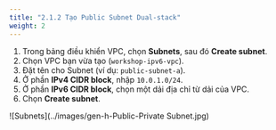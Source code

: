 ```yaml
---
title: "2.1.2 Tạo Public Subnet Dual-stack"
weight: 2
---
```


1.  Trong bảng điều khiển VPC, chọn **Subnets**, sau đó **Create subnet**.
2.  Chọn VPC bạn vừa tạo (`workshop-ipv6-vpc`).
3.  Đặt tên cho Subnet (ví dụ: `public-subnet-a`).
4.  Ở phần **IPv4 CIDR block**, nhập `10.0.1.0/24`.
5.  Ở phần **IPv6 CIDR block**, chọn một dải địa chỉ từ dải của VPC.
6.  Chọn **Create subnet**.

![Subnets](../images/gen-h-Public-Private Subnet.jpg)
